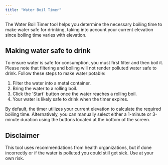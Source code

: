 ```yaml
---
title: "Water Boil Timer"
---
```


The Water Boil Timer tool helps you determine the necessary boiling time to make water safe for drinking, taking into account your current elevation since boiling time varies with elevation.

## Making water safe to drink
To ensure water is safe for consumption, you must first filter and then boil it. Please note that filtering and boiling will not render polluted water safe to drink. Follow these steps to make water potable:

1. Filter the water into a metal container.
2. Bring the water to a rolling boil.
3. Click the 'Start' button once the water reaches a rolling boil.
4. Your water is likely safe to drink when the timer expires.

By default, the timer utilizes your current elevation to calculate the required boiling time. Alternatively, you can manually select either a 1-minute or 3-minute duration using the buttons located at the bottom of the screen.

## Disclaimer
This tool uses recommendations from health organizations, but if done incorrectly or if the water is polluted you could still get sick. Use at your own risk.

